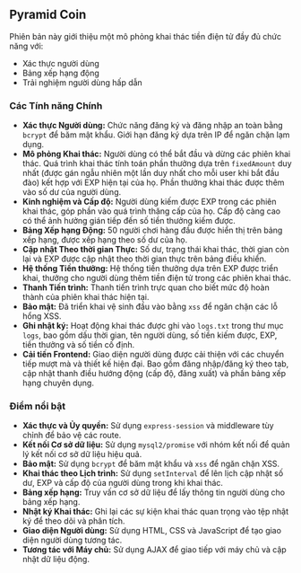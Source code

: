 ## Pyramid Coin

Phiên bản này giới thiệu một mô phỏng khai thác tiền điện tử đầy đủ chức năng với:

*   Xác thực người dùng
*   Bảng xếp hạng động
*   Trải nghiệm người dùng hấp dẫn

### Các Tính năng Chính

*   **Xác thực Người dùng:** Chức năng đăng ký và đăng nhập an toàn bằng `bcrypt` để băm mật khẩu. Giới hạn đăng ký dựa trên IP để ngăn chặn lạm dụng.
*   **Mô phỏng Khai thác:** Người dùng có thể bắt đầu và dừng các phiên khai thác. Quá trình khai thác tính toán phần thưởng dựa trên `fixedAmount` duy nhất (được gán ngẫu nhiên một lần duy nhất cho mỗi user khi bắt đầu đào)  kết hợp với EXP hiện tại của họ. Phần thưởng khai thác được thêm vào số dư của người dùng.
*   **Kinh nghiệm và Cấp độ:** Người dùng kiếm được EXP trong các phiên khai thác, góp phần vào quá trình thăng cấp của họ. Cấp độ càng cao có thể ảnh hưởng gián tiếp đến số tiền thưởng kiếm được.
*   **Bảng Xếp hạng Động:** 50 người chơi hàng đầu được hiển thị trên bảng xếp hạng, được xếp hạng theo số dư của họ.
*   **Cập nhật Theo thời gian Thực:** Số dư, trạng thái khai thác, thời gian còn lại và EXP được cập nhật theo thời gian thực trên bảng điều khiển.
*   **Hệ thống Tiền thưởng:** Hệ thống tiền thưởng dựa trên EXP được triển khai, thưởng cho người dùng thêm tiền điện tử trong các phiên khai thác.
*   **Thanh Tiến trình:** Thanh tiến trình trực quan cho biết mức độ hoàn thành của phiên khai thác hiện tại.
*   **Bảo mật:** Đã triển khai vệ sinh đầu vào bằng `xss` để ngăn chặn các lỗ hổng XSS.
*   **Ghi nhật ký:** Hoạt động khai thác được ghi vào `logs.txt` trong thư mục `logs`, bao gồm dấu thời gian, tên người dùng, số tiền kiếm được, EXP, tiền thưởng và số tiền cố định.
*   **Cải tiến Frontend:** Giao diện người dùng được cải thiện với các chuyển tiếp mượt mà và thiết kế hiện đại. Bao gồm đăng nhập/đăng ký theo tab, cập nhật thanh điều hướng động (cấp độ, đăng xuất) và phần bảng xếp hạng chuyên dụng.

### Điểm nổi bật

*   **Xác thực và Ủy quyền:** Sử dụng `express-session` và middleware tùy chỉnh để bảo vệ các route.
*   **Kết nối Cơ sở dữ liệu:** Sử dụng `mysql2/promise` với nhóm kết nối để quản lý kết nối cơ sở dữ liệu hiệu quả.
*   **Bảo mật:** Sử dụng `bcrypt` để băm mật khẩu và `xss` để ngăn chặn XSS.
*   **Khai thác theo Lịch trình:** Sử dụng `setInterval` để lên lịch cập nhật số dư, EXP và cấp độ của người dùng trong khi khai thác.
*   **Bảng xếp hạng:** Truy vấn cơ sở dữ liệu để lấy thông tin người dùng cho bảng xếp hạng.
*   **Nhật ký Khai thác:** Ghi lại các sự kiện khai thác quan trọng vào tệp nhật ký để theo dõi và phân tích.
*   **Giao diện Người dùng:** Sử dụng HTML, CSS và JavaScript để tạo giao diện người dùng tương tác.
*   **Tương tác với Máy chủ:** Sử dụng AJAX để giao tiếp với máy chủ và cập nhật dữ liệu động.